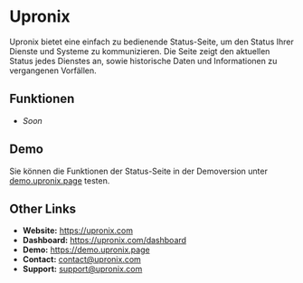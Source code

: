 # Upronix

Upronix bietet eine einfach zu bedienende Status-Seite, um den Status Ihrer Dienste und Systeme zu kommunizieren. Die Seite zeigt den aktuellen Status jedes Dienstes an, sowie historische Daten und Informationen zu vergangenen Vorfällen.

## Funktionen
* *Soon*

## Demo
Sie können die Funktionen der Status-Seite in der Demoversion unter [demo.upronix.page](https://demo.upronix.page) testen.

## Other Links
* **Website:** https://upronix.com
* **Dashboard:** https://upronix.com/dashboard
* **Demo:** https://demo.upronix.page
* **Contact:** [contact@upronix.com](mailto:contact@upronix.com)
* **Support:** [support@upronix.com](mailto:support@upronix.com)
